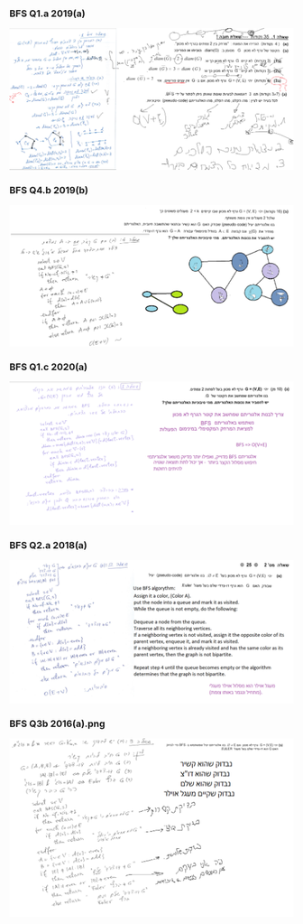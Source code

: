 ### BFS Q1.a 2019(a)
<img src="./bfs Q1, 2019 a - a.png" alt="img description" />

### BFS Q4.b 2019(b)
<img src="./bfs Q4, 2019 b - b.png" alt="img description" />

### BFS Q1.c 2020(a)
<img src="./bfs Q1, 2020 a - c.png" alt="img description" />

### BFS Q2.a 2018(a)
<img src="./bfs Q2, 2018 a - a.png" alt="img description" />

### BFS Q3b 2016(a).png
<img src="./bfs Q3, 2016 a - b.png" alt="img description" />

